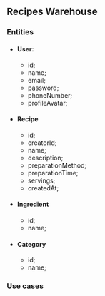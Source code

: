 ## Recipes Warehouse

### Entities
- #### User:
  - id;
  - name;
  - email;
  - password;
  - phoneNumber;
  - profileAvatar;

- #### Recipe
  - id;
  - creatorId;
  - name;
  - description;
  - preparationMethod;
  - preparationTime;
  - servings;
  - createdAt;

- #### Ingredient
  - id;
  - name;

- #### Category
  - id;
  - name;

### Use cases
